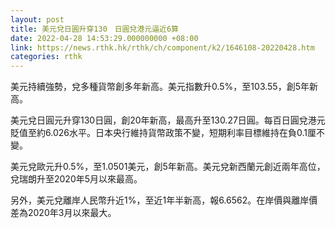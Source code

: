 ```yaml
---
layout: post
title: 美元兌日圓升穿130　日圓兌港元逼近6算
date: 2022-04-28 14:53:29.000000000 +08:00
link: https://news.rthk.hk/rthk/ch/component/k2/1646108-20220428.htm
categories: rthk
---
```


美元持續強勢，兌多種貨幣創多年新高。美元指數升0.5%，至103.55，創5年新高。

美元兌日圓元升穿130日圓，創20年新高，最高升至130.27日圓。每百日圓兌港元貶值至約6.026水平。日本央行維持貨幣政策不變，短期利率目標維持在負0.1厘不變。

美元兌歐元升0.5%，至1.0501美元，創5年新高。美元兌新西蘭元創近兩年高位，兌瑞朗升至2020年5月以來最高。

另外，美元兌離岸人民幣升近1%，至近1年半新高，報6.6562。在岸價與離岸價差為2020年3月以來最大。

